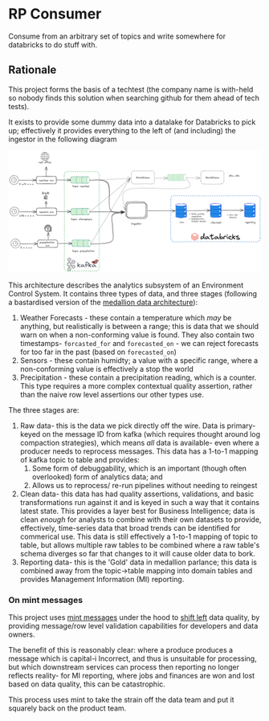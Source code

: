 # RP Consumer

Consume from an arbitrary set of topics and write somewhere for databricks to do stuff with.

## Rationale

This project forms the basis of a techtest (the company name is with-held so nobody finds this solution when searching github for them ahead of tech tests).

It exists to provide some dummy data into a datalake for Databricks to pick up; effectively it provides everything to the left of (and including) the ingestor in the following diagram

![docs/architecture.png](docs/architecture.png)

This architecture describes the analytics subsystem of an Environment Control System. It contains three types of data, and three stages (following a bastardised version of the [medallion data architecture](https://www.databricks.com/glossary/medallion-architecture)):

1. Weather Forecasts - these contain a temperature which _may_ be anything, but realistically is between a range; this is data that we should warn on when a non-conforming value is found. They also contain two timestamps- `forcasted_for` and `forecasted_on` - we can reject forecasts for too far in the past (based on `forecasted_on`)
2. Sensors - these contain humidty; a value with a specific range, where a non-conforming value is effectively a stop the world
3. Precipitation - these contain a precipitation reading, which is a counter. This type requires a more complex contextual quality assertion, rather than the naive row level assertions our other types use.

The three stages are:

1. Raw data- this is the data we pick directly off the wire. Data is primary-keyed on the message ID from kafka (which requires thought around log compaction strategies), which means _all_ data is available- even where a producer needs to reprocess messages. This data has a 1-to-1 mapping of kafka topic to table and provides:
   1. Some form of debuggability, which is an important (though often overlooked) form of analytics data; and
   2. Allows us to reprocess/ re-run pipelines without needing to reingest
2. Clean data- this data has had quality assertions, validations, and basic transformations run against it and is keyed in such a way that it contains latest state. This provides a layer best for Business Intelligence; data is clean _enough_ for analysts to combine with their own datasets to provide, effectively, time-series data that broad trends can be identified for commerical use. This data is still effectively a 1-to-1 mapping of topic to table, but allows multiple raw tables to be combined where a raw table's schema diverges so far that changes to it will cause older data to bork.
3. Reporting data- this is the 'Gold' data in medallion parlance; this data is combined away from the topic->table mapping into domain tables and provides Management Information (MI) reporting.

### On mint messages

This project uses [mint messages](https://github.com/vinyl-linux/mint) under the hood to [shift left](https://devops.com/data-reliability-needs-to-shift-left/) data quality, by providing message/row level validation capabilities for developers and data owners.

The benefit of this is reasonably clear: where a produce produces a message which is capital-i Incorrect, and thus is unsuitable for processing, but which downstream services can process then reporting no longer reflects reality- for MI reporting, where jobs and finances are won and lost based on data quality, this can be catastrophic.

This process uses mint to take the strain off the data team and put it squarely back on the product team.
